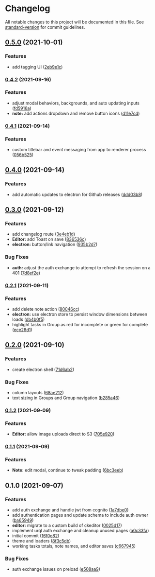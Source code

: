 # Changelog

All notable changes to this project will be documented in this file. See [standard-version](https://github.com/conventional-changelog/standard-version) for commit guidelines.

## [0.5.0](https://github.com/deldreth/markdown-editor-vue/compare/v0.4.2...v0.5.0) (2021-10-01)


### Features

* add tagging UI ([2eb9e1c](https://github.com/deldreth/markdown-editor-vue/commit/2eb9e1ca9e35fc666eba896ccee9296c5a5c5750))

### [0.4.2](https://github.com/deldreth/wondernotes.app/compare/v0.4.1...v0.4.2) (2021-09-16)


### Features

* adjust modal behaviors, backgrounds, and auto updating inputs ([fd5916a](https://github.com/deldreth/wondernotes.app/commit/fd5916ad47d5830e6d8e5c1fc82ba250efcaa355))
* **note:** add actions dropdown and remove button icons ([d11e7cd](https://github.com/deldreth/wondernotes.app/commit/d11e7cdaec33793ca0160b12ab75e99291bfb05c))

### [0.4.1](https://github.com/deldreth/wondernotes.app/compare/v0.4.0...v0.4.1) (2021-09-14)


### Features

* custom titlebar and event messaging from app to renderer process ([056b525](https://github.com/deldreth/wondernotes.app/commit/056b5253c62c46ed64d82d5b93a0368604d2f32c))

## [0.4.0](https://github.com/deldreth/wondernotes.app/compare/v0.3.0...v0.4.0) (2021-09-14)


### Features

* add automatic updates to electron for Github releases ([ddd03b8](https://github.com/deldreth/wondernotes.app/commit/ddd03b8fbe8c511187b0e52350d416a33098eecd))

## [0.3.0](https://github.com/deldreth/wondernotes.app/compare/v0.2.1...v0.3.0) (2021-09-12)


### Features

* add changelog route ([3e4eb1d](https://github.com/deldreth/wondernotes.app/commit/3e4eb1d17a9d6ed5863f3b17c4095ae913a0aab8))
* **Editor:** add Toast on save ([836536c](https://github.com/deldreth/wondernotes.app/commit/836536caf5edebb196356b360acfdb4078a6e014))
* **electron:** button/link navigation ([935b2d7](https://github.com/deldreth/wondernotes.app/commit/935b2d726d0ad1dc41ae60f720a066dc4663fcb5))


### Bug Fixes

* **auth:** adjust the auth exchange to attempt to refresh the session on a 401 ([7d8ef2e](https://github.com/deldreth/wondernotes.app/commit/7d8ef2e3ee3837758ca6425f01bf7311a3a610b1))

### [0.2.1](https://github.com/deldreth/wondernotes.app/compare/v0.2.0...v0.2.1) (2021-09-11)

### Features

- add delete note action ([80046cc](https://github.com/deldreth/wondernotes.app/commit/80046ccf14c9a97dd7de9f7315079358b12fba46))
- **electron:** use electron store to persist window dimensions between loads ([db4b0f5](https://github.com/deldreth/wondernotes.app/commit/db4b0f5cff9aab5f5168f9e4e475004ac347ff75))
- highlight tasks in Group as red for incomplete or green for complete ([ece28d1](https://github.com/deldreth/wondernotes.app/commit/ece28d1f2f83b7c585f7d2032f203e394172573a))

## [0.2.0](https://github.com/deldreth/wondernotes.app/compare/v0.1.2...v0.2.0) (2021-09-10)

### Features

- create electron shell ([71d6ab2](https://github.com/deldreth/wondernotes.app/commit/71d6ab2cede01d4b9db19ab84ef97f4eba4d619f))

### Bug Fixes

- column layouts ([68ae212](https://github.com/deldreth/wondernotes.app/commit/68ae212e060fee29537c9099ebad3a97b3c7520b))
- text sizing in Groups and Group navigation ([b285a46](https://github.com/deldreth/wondernotes.app/commit/b285a46fefdeda837ac2018170bc23db1f9e2b72))

### [0.1.2](https://github.com/deldreth/wondernotes.app/compare/v0.1.1...v0.1.2) (2021-09-09)

### Features

- **Editor:** allow image uploads direct to S3 ([705e920](https://github.com/deldreth/wondernotes.app/commit/705e920bcd4b8735898715422e1183c0bb5338a9))

### [0.1.1](https://github.com/deldreth/wondernotes.app/compare/v0.1.0...v0.1.1) (2021-09-09)

### Features

- **Note:** edit modal, continue to tweak padding ([6bc3eeb](https://github.com/deldreth/wondernotes.app/commit/6bc3eeb98f6b02bcae5387b8eb6b31c9a5f9abff))

## 0.1.0 (2021-09-07)

### Features

- add auth exchange and handle jwt from cognito ([1a7dbe0](https://github.com/deldreth/wondernotes.app/commit/1a7dbe0cbe13e62f78ea2edceabd083b1ddabc05))
- add authentication pages and update schema to include auth owner ([ba65949](https://github.com/deldreth/wondernotes.app/commit/ba659496eead0927baff84720cf22d3c16ea1c7e))
- **editor:** migrate to a custom build of ckeditor ([0025d17](https://github.com/deldreth/wondernotes.app/commit/0025d178c89045700aefcb116559c591bf5b6d69))
- implement urql auth exchange and cleanup unused pages ([a0c33fa](https://github.com/deldreth/wondernotes.app/commit/a0c33fa4a32430f29b6ec3a4a7d3a94ca42b80ff))
- initial commit ([16f0e82](https://github.com/deldreth/wondernotes.app/commit/16f0e826cda9d4e8e633cdc2b14ed04e98d6e4a2))
- theme and loaders ([8f3c5db](https://github.com/deldreth/wondernotes.app/commit/8f3c5db0d8fc2d7df262c32cd34983b82517bb8c))
- working tasks totals, note names, and editor saves ([c667945](https://github.com/deldreth/wondernotes.app/commit/c667945faf1acce2b02f4f11bd97668c9b154b98))

### Bug Fixes

- auth exchange issues on preload ([e508aa9](https://github.com/deldreth/wondernotes.app/commit/e508aa969a01c7581273eba330a6fae77d3a4642))
